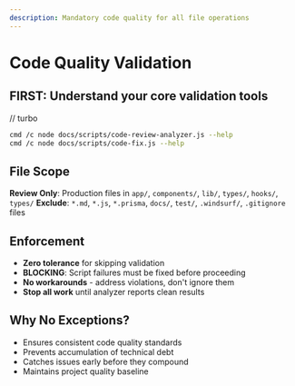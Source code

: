 ```yaml
---
description: Mandatory code quality for all file operations
---
```


# Code Quality Validation

## FIRST: Understand your core validation tools
// turbo

```bash
cmd /c node docs/scripts/code-review-analyzer.js --help
cmd /c node docs/scripts/code-fix.js --help
```

## File Scope

**Review Only**: Production files in `app/`, `components/`, `lib/`, `types/`, `hooks/`, `types/` 
**Exclude**: `*.md`, `*.js`, `*.prisma`, `docs/`, `test/`, `.windsurf/`, `.gitignore` files

## Enforcement
- **Zero tolerance** for skipping validation
- **BLOCKING**: Script failures must be fixed before proceeding
- **No workarounds** - address violations, don't ignore them
- **Stop all work** until analyzer reports clean results

## Why No Exceptions?
- Ensures consistent code quality standards
- Prevents accumulation of technical debt
- Catches issues early before they compound
- Maintains project quality baseline